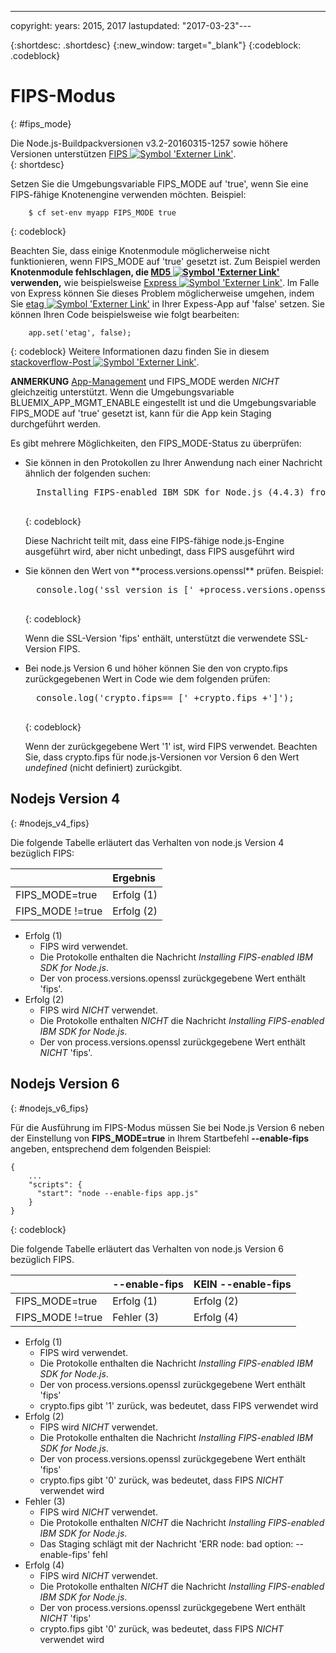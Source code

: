 ---

copyright:
  years: 2015, 2017
lastupdated: "2017-03-23"---

{:shortdesc: .shortdesc}
{:new_window: target="_blank"}
{:codeblock: .codeblock}

# FIPS-Modus
{: #fips_mode}

Die Node.js-Buildpackversionen v3.2-20160315-1257 sowie höhere Versionen unterstützen [FIPS ![Symbol 'Externer Link'](../../icons/launch-glyph.svg "Symbol 'Externer Link'")](https://en.wikipedia.org/wiki/Federal_Information_Processing_Standards).  
{: shortdesc}

Setzen Sie die Umgebungsvariable FIPS_MODE auf 'true', wenn Sie eine FIPS-fähige Knotenengine verwenden möchten.
Beispiel:

```
    $ cf set-env myapp FIPS_MODE true
```
{: codeblock}

Beachten Sie, dass einige Knotenmodule möglicherweise nicht funktionieren, wenn FIPS_MODE auf 'true' gesetzt ist.  Zum Beispiel werden **Knotenmodule fehlschlagen, die [MD5 ![Symbol 'Externer Link'](../../icons/launch-glyph.svg "Symbol 'Externer Link'")](https://en.wikipedia.org/wiki/MD5) verwenden,** wie beispielsweise [Express ![Symbol 'Externer Link'](../../icons/launch-glyph.svg "Symbol 'Externer Link'")](http://expressjs.com/). Im Falle von Express können Sie dieses Problem möglicherweise umgehen, indem Sie [etag ![Symbol 'Externer Link'](../../icons/launch-glyph.svg "Symbol 'Externer Link'")](http://expressjs.com/en/api.html) in Ihrer
Expess-App auf 'false' setzen. Sie können Ihren Code beispielsweise wie folgt bearbeiten:
```
    app.set('etag', false);
```
{: codeblock}
Weitere Informationen dazu finden Sie in diesem [stackoverflow-Post ![Symbol 'Externer Link'](../../icons/launch-glyph.svg "Symbol 'Externer Link'")](http://stackoverflow.com/questions/15191511/disable-etag-header-in-express-node-js).

**ANMERKUNG** [App-Management](/docs/manageapps/app_mng.html) und FIPS_MODE werden *NICHT* gleichzeitig unterstützt.  Wenn die Umgebungsvariable BLUEMIX_APP_MGMT_ENABLE eingestellt ist und die Umgebungsvariable FIPS_MODE auf 'true' gesetzt ist, kann für die App kein Staging durchgeführt werden.

Es gibt mehrere Möglichkeiten, den FIPS_MODE-Status zu überprüfen:
<ul>
<li> Sie können in den Protokollen zu Ihrer Anwendung nach einer Nachricht ähnlich der folgenden suchen:     

  <pre>
  Installing FIPS-enabled IBM SDK for Node.js (4.4.3) from cache
  </pre>
  {: codeblock}

Diese Nachricht teilt mit, dass eine FIPS-fähige node.js-Engine ausgeführt wird, aber nicht unbedingt, dass FIPS ausgeführt wird
</li>

<li> Sie können den Wert von **process.versions.openssl** prüfen. Beispiel:

  <pre>
  console.log('ssl version is [' +process.versions.openssl +']');
  </pre>
  {: codeblock}

Wenn die SSL-Version 'fips' enthält, unterstützt die verwendete SSL-Version FIPS.  
</li>

<li> Bei node.js Version 6 und höher können Sie den von crypto.fips zurückgegebenen Wert in Code wie dem folgenden prüfen:

  <pre>
  console.log('crypto.fips== [' +crypto.fips +']');
  </pre>
  {: codeblock}

Wenn der zurückgegebene Wert '1' ist, wird FIPS verwendet. Beachten Sie, dass crypto.fips für node.js-Versionen vor Version 6 den Wert *undefined* (nicht definiert) zurückgibt.
</li>
</ul>

## Nodejs Version 4
{: #nodejs_v4_fips}

Die folgende Tabelle erläutert das Verhalten von node.js Version 4 bezüglich FIPS:

|                 | Ergebnis|
| :-------------- | :------------ |
|FIPS_MODE=true|Erfolg (1)|
|FIPS_MODE !=true|Erfolg (2)|

* Erfolg (1)
  * FIPS wird verwendet.
  * Die Protokolle enthalten die Nachricht *Installing FIPS-enabled IBM SDK for Node.js*.
  * Der von process.versions.openssl zurückgegebene Wert enthält 'fips'.
* Erfolg (2)
  * FIPS wird *NICHT* verwendet.
  * Die Protokolle enthalten *NICHT* die Nachricht *Installing FIPS-enabled IBM SDK for Node.js*.
  * Der von process.versions.openssl zurückgegebene Wert enthält *NICHT* 'fips'.

## Nodejs Version 6
{: #nodejs_v6_fips}

Für die Ausführung im FIPS-Modus müssen Sie bei Node.js Version 6 neben der Einstellung von **FIPS_MODE=true** in Ihrem Startbefehl **--enable-fips** angeben, entsprechend dem folgenden Beispiel:
```
{
    ...   
    "scripts": {
      "start": "node --enable-fips app.js"
    }
}
```
{: codeblock}

Die folgende Tabelle erläutert das Verhalten von node.js Version 6 bezüglich FIPS.

|                 |--enable-fips|KEIN --enable-fips|
| :-------------- | :------------ | :-------------- |
|FIPS_MODE=true|Erfolg (1)|Erfolg (2)|
|FIPS_MODE !=true|Fehler (3)|Erfolg (4)|

* Erfolg (1)
  * FIPS wird verwendet.
  * Die Protokolle enthalten die Nachricht *Installing FIPS-enabled IBM SDK for Node.js*.
  * Der von process.versions.openssl zurückgegebene Wert enthält 'fips'
  * crypto.fips gibt '1' zurück, was bedeutet, dass FIPS verwendet wird
* Erfolg (2)
  * FIPS wird *NICHT* verwendet.
  * Die Protokolle enthalten die Nachricht *Installing FIPS-enabled IBM SDK for Node.js*.
  * Der von process.versions.openssl zurückgegebene Wert enthält 'fips'
  * crypto.fips gibt '0' zurück, was bedeutet, dass FIPS *NICHT* verwendet wird
* Fehler (3)
  * FIPS wird *NICHT* verwendet.
  * Die Protokolle enthalten *NICHT* die Nachricht *Installing FIPS-enabled IBM SDK for Node.js*.
  * Das Staging schlägt mit der Nachricht 'ERR node: bad option: --enable-fips' fehl
* Erfolg (4)
  * FIPS wird *NICHT* verwendet.
  * Die Protokolle enthalten *NICHT* die Nachricht *Installing FIPS-enabled IBM SDK for Node.js*.
  * Der von process.versions.openssl zurückgegebene Wert enthält *NICHT* 'fips'
  * crypto.fips gibt '0' zurück, was bedeutet, dass FIPS *NICHT* verwendet wird
